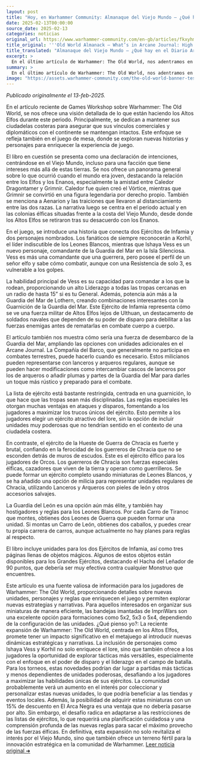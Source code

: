 ```yaml
---
layout: post
title: "Hoy, en Warhammer Community: Almanaque del Viejo Mundo – ¿Qué hay en el Diario Arcano: Reinos de los Altos Elfos? - Comunidad Warhammer"
date: 2025-02-13T00:00:00
source_date: 2025-02-13
categories: noticias
original_url: https://www.warhammer-community.com/en-gb/articles/fkxyhmsz/old-world-almanack-whats-in-arcane-journal-high-elf-realms/
title_original: '''Old World Almanack – What’s in Arcane Journal: High Elf Realms? - Warhammer Community'''
title_translated: "Almanaque del Viejo Mundo – ¿Qué hay en el Diario Arcano: Reinos de los Altos Elfos? - Comunidad Warhammer"
excerpt: >
  En el último artículo de Warhammer: The Old World, nos adentramos en los misteriosos Reinos de los Altos Elfos. Descubrimos cómo estos elfos mantienen sus fortalezas costeras para asegurar sus vínculos comerciales y diplomáticos con el continente. Con entrevistas exclusivas al equipo de desarrollo, exploramos las historias épicas de personajes icónicos como Korhil y la nueva comandante Ishaya Vess. Este avance ofrece un vistazo a las estrategias y unidades únicas que los jugadores pueden esperar, incluyendo la poderosa Guardia del Mar y las emocionantes combinaciones tácticas disponibles en el Diario Arcano. Prepárate para sumergirte en un mundo de intriga y batallas épicas.
summary: >
  En el último artículo de Warhammer: The Old World, nos adentramos en los misteriosos Reinos de los Altos Elfos. Descubrimos cómo estos elfos mantienen sus fortalezas costeras para asegurar sus vínculos comerciales y diplomáticos con el continente. Con entrevistas exclusivas al equipo de desarrollo, exploramos las historias épicas de personajes icónicos como Korhil y la nueva comandante Ishaya Vess. Este avance ofrece un vistazo a las estrategias y unidades únicas que los jugadores pueden esperar, incluyendo la poderosa Guardia del Mar y las emocionantes combinaciones tácticas disponibles en el Diario Arcano. Prepárate para sumergirte en un mundo de intriga y batallas épicas.
image: "https://assets.warhammer-community.com/the-old-world-banner-test.jpg"
---
```


*Publicado originalmente el 13-feb-2025.*

En el artículo reciente de Games Workshop sobre Warhammer: The Old World, se nos ofrece una visión detallada de lo que están haciendo los Altos Elfos durante este periodo. Principalmente, se dedican a mantener sus ciudadelas costeras para asegurar que sus vínculos comerciales y diplomáticos con el continente se mantengan intactos. Este enfoque se refleja también en el juego de mesa, donde se exploran nuevas historias y personajes para enriquecer la experiencia de juego.

El libro en cuestión se presenta como una declaración de intenciones, centrándose en el Viejo Mundo, incluso para una facción que tiene intereses más allá de estas tierras. Se nos ofrece un panorama general sobre lo que ocurrió cuando el mundo era joven, destacando la relación entre los Elfos y los Enanos, especialmente la amistad entre Caledor Dragontamer y Grimnir. Caledor fue quien creó el Vórtice, mientras que Grimnir se convirtió en una figura legendaria por derecho propio. También se menciona a Aenarion y las traiciones que llevaron al distanciamiento entre las dos razas. La narrativa luego se centra en el periodo actual y en las colonias élficas situadas frente a la costa del Viejo Mundo, desde donde los Altos Elfos se retiraron tras su desacuerdo con los Enanos.

En el juego, se introduce una historia que conecta dos Ejércitos de Infamia y dos personajes nombrados. Los fanáticos de siempre reconocerán a Korhil, el líder indiscutible de los Leones Blancos, mientras que Ishaya Vess es un nuevo personaje, comandante de la Guardia del Mar en la Isla Silenciosa. Vess es más una comandante que una guerrera, pero posee el perfil de un señor elfo y sabe cómo combatir, aunque con una Resistencia de solo 3, es vulnerable a los golpes.

La habilidad principal de Vess es su capacidad para comandar a los que la rodean, proporcionando un alto Liderazgo a todas las tropas cercanas en un radio de hasta 15” si es tu General. Además, potencia aún más a la Guardia del Mar de Lothern, creando combinaciones interesantes con la Guarnición de la Guardia del Mar. Este Ejército de Infamia representa cómo se ve una fuerza militar de Altos Elfos lejos de Ulthuan, un destacamento de soldados navales que dependen de su poder de disparo para debilitar a las fuerzas enemigas antes de rematarlas en combate cuerpo a cuerpo.

El artículo también nos muestra cómo sería una fuerza de desembarco de la Guardia del Mar, ampliando las opciones con unidades adicionales en el Arcane Journal. La Compañía del Barco, que generalmente no participa en combates terrestres, puede hacerlo cuando es necesario. Estos milicianos pueden representarse con lanceros y arqueros regulares, aunque se pueden hacer modificaciones como intercambiar cascos de lanceros por los de arqueros o añadir plumas y partes de la Guardia del Mar para darles un toque más rústico y preparado para el combate.

La lista de ejército está bastante restringida, centrada en una guarnición, lo que hace que las tropas sean más disciplinadas. Las reglas especiales les otorgan muchas ventajas en ataques y disparos, fomentando a los jugadores a maximizar los trucos únicos del ejército. Esto permite a los jugadores elegir un ejército atractivo del lore, sin la opción de incluir unidades muy poderosas que no tendrían sentido en el contexto de una ciudadela costera.

En contraste, el ejército de la Hueste de Guerra de Chracia es fuerte y brutal, confiando en la ferocidad de los guerreros de Chracia que no se esconden detrás de muros de escudos. Este es el ejército élfico para los jugadores de Orcos. Los guerreros de Chracia son fuerzas especiales élficas, cazadores que viven de la tierra y operan como guerrilleros. Se puede formar un ejército completo usando miniaturas de Leones Blancos, y se ha añadido una opción de milicia para representar unidades regulares de Chracia, utilizando Lanceros y Arqueros con pieles de león y otros accesorios salvajes.

La Guardia del León es una opción aún más élite, y también hay hostigadores y reglas para los Leones Blancos. Por cada Carro de Tiranoc que montes, obtienes dos Leones de Guerra que pueden formar una unidad. Si montas un Carro de León, obtienes dos caballos, y puedes crear tu propia carrera de carros, aunque actualmente no hay planes para reglas al respecto.

El libro incluye unidades para los dos Ejércitos de Infamia, así como tres páginas llenas de objetos mágicos. Algunos de estos objetos están disponibles para los Grandes Ejércitos, destacando el Hacha del Leñador de 90 puntos, que debería ser muy efectiva contra cualquier Monstruo que encuentres.

Este artículo es una fuente valiosa de información para los jugadores de Warhammer: The Old World, proporcionando detalles sobre nuevas unidades, personajes y reglas que enriquecen el juego y permiten explorar nuevas estrategias y narrativas. Para aquellos interesados en organizar sus miniaturas de manera eficiente, las bandejas imantadas de ImpriWars son una excelente opción para formaciones como 5x2, 5x3 o 5x4, dependiendo de la configuración de las unidades.
¿Qué pienso yo?: La reciente expansión de Warhammer: The Old World, centrada en los Altos Elfos, promete tener un impacto significativo en el metajuego al introducir nuevas dinámicas estratégicas y narrativas. La inclusión de personajes como Ishaya Vess y Korhil no solo enriquece el lore, sino que también ofrece a los jugadores la oportunidad de explorar tácticas más versátiles, especialmente con el enfoque en el poder de disparo y el liderazgo en el campo de batalla. Para los torneos, estas novedades podrían dar lugar a partidas más tácticas y menos dependientes de unidades poderosas, desafiando a los jugadores a maximizar las habilidades únicas de sus ejércitos. La comunidad probablemente verá un aumento en el interés por coleccionar y personalizar estas nuevas unidades, lo que podría beneficiar a las tiendas y eventos locales. Además, la posibilidad de adquirir estas miniaturas con un 15% de descuento en El Arca Negra es una ventaja que no debería pasarse por alto. Sin embargo, el desafío radica en adaptarse a las restricciones de las listas de ejércitos, lo que requerirá una planificación cuidadosa y una comprensión profunda de las nuevas reglas para sacar el máximo provecho de las fuerzas élficas. En definitiva, esta expansión no solo revitaliza el interés por el Viejo Mundo, sino que también ofrece un terreno fértil para la innovación estratégica en la comunidad de Warhammer.
[Leer noticia original ➜](https://www.warhammer-community.com/en-gb/articles/fkxyhmsz/old-world-almanack-whats-in-arcane-journal-high-elf-realms/)
